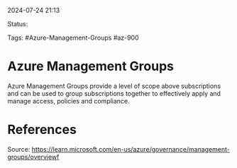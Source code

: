 2024-07-24 21:13

Status:

Tags: #Azure-Management-Groups #az-900

# Azure Management Groups

Azure Management Groups provide a level of scope above subscriptions and can be used to group subscriptions together to effectively apply and manage access, policies and compliance.

# References
Source: https://learn.microsoft.com/en-us/azure/governance/management-groups/overviewf